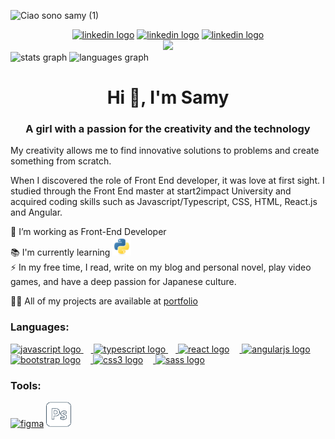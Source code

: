![Ciao sono samy (1)](https://github.com/SamantaMancini/SamantaMancini/assets/118011618/c351161d-c193-4544-9d93-a09bee6b73f8)
<div align="center">
  <a href="https://www.linkedin.com/in/samantamancini/" target="_blank">
  <img src="https://img.shields.io/static/v1?message=LinkedIn&logo=linkedin&label=&color=0077B5&logoColor=white&labelColor=&style=for-the-badge" height="25" alt="linkedin logo"  /></a>
  <a href="s.mancini93@hotmail.it" target="_blank">
  <img src="https://img.shields.io/badge/Gmail-D14836?style=for-the-badge&logo=gmail&logoColor=white" height="25" alt="linkedin logo"  /></a>
   <a href="s.mancini93@hotmail.it" target="_blank">
  <img src="https://img.shields.io/badge/Discord-7289DA?style=for-the-badge&logo=discord&logoColor=white" height="25" alt="linkedin logo"  /></a>
</div>

<div align="center">
  <img src="https://visitor-badge.laobi.icu/badge?page_id=maurodesouza.maurodesouza&"  />
</div>

<div align="left">
  <img src="https://github-readme-stats.vercel.app/api?username=SamantaMancini&hide_title=false&hide_rank=false&show_icons=true&include_all_commits=true&count_private=true&disable_animations=false&theme=dracula&locale=en&hide_border=false&order=1" height="150" alt="stats graph"  />
  <img src="https://github-readme-stats.vercel.app/api/top-langs?username=SamantaMancini&locale=en&hide_title=false&layout=compact&card_width=320&langs_count=5&theme=dracula&hide_border=false&order=2" height="150" alt="languages graph"  />
</div>

<h1 align="center">Hi 👋, I'm Samy</h1>
<h3 align="center">A girl with a passion for the creativity and the technology</h3>
<p> My creativity allows me to find innovative solutions to problems and create something from scratch. 
 
When I discovered the role of Front End developer, it was love at first sight. I studied through the Front End master at start2impact University and acquired coding skills such as Javascript/Typescript, CSS, HTML, React.js and Angular. 

🔭 I’m working as Front-End Developer<br> 📚 I'm currently learning <a href="https://www.python.org" target="_blank" rel="noreferrer"> <img src="https://raw.githubusercontent.com/devicons/devicon/master/icons/python/python-original.svg" alt="python" width="30" height="30"/> </a> <br> ⚡ In my free time, I read, write on my blog and personal novel, play video games, and have a deep passion for Japanese culture. </p>

👨‍💻 All of my projects are available at [portfolio](https://samantamanciniportfolio.netlify.app/)

<h3 align="left">Languages:</h3>
<div align="left">
  <a href="https://javascript.info/" target="_blank">
  <img src="https://cdn.jsdelivr.net/gh/devicons/devicon/icons/javascript/javascript-original.svg" height="40" alt="javascript logo"  /> 
  </a>
  <a href="https://www.typescriptlang.org/" target="_blank">
  <img width="12" />
  <img src="https://cdn.jsdelivr.net/gh/devicons/devicon/icons/typescript/typescript-original.svg" height="40" alt="typescript logo"  /> 
  </a>
  <a href="https://react.dev/" target="_blank">
  <img width="12" />
  <img src="https://cdn.jsdelivr.net/gh/devicons/devicon/icons/react/react-original.svg" height="40" alt="react logo"  /></a>
  <a href="https://angular.io/" target="_blank">
  <img width="12" />
  <img src="https://cdn.jsdelivr.net/gh/devicons/devicon/icons/angularjs/angularjs-original.svg" height="40" alt="angularjs logo"  /></a>
  <a href="https://getbootstrap.com/" target="_blank">
  <img width="12" />
  <img src="https://cdn.jsdelivr.net/gh/devicons/devicon/icons/bootstrap/bootstrap-original.svg" height="40" alt="bootstrap logo"  /></a>
  <a href="https://www.w3schools.com/Css/" target="_blank">
  <img width="12" />
  <img src="https://cdn.jsdelivr.net/gh/devicons/devicon/icons/css3/css3-original.svg" height="40" alt="css3 logo"  /></a>
  <a href="https://sass-lang.com/" target="_blank">
  <img width="12" />
  <img src="https://cdn.jsdelivr.net/gh/devicons/devicon/icons/sass/sass-original.svg" height="40" alt="sass logo"  /></a>
</div>

<h3 align="left">Tools:</h3>
<p><a href="https://www.figma.com/" target="_blank" rel="noreferrer"> <img src="https://www.vectorlogo.zone/logos/figma/figma-icon.svg" alt="figma" width="40" height="40"/></a>
 <a href="https://www.photoshop.com/en" target="_blank" rel="noreferrer"> <img src="https://raw.githubusercontent.com/devicons/devicon/master/icons/photoshop/photoshop-line.svg" alt="photoshop" width="40" height="40"/> </a>
</p>




